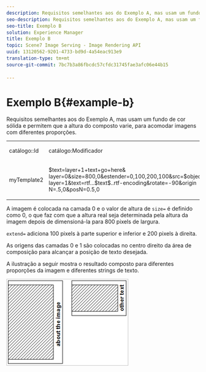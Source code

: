 ```yaml
---
description: Requisitos semelhantes aos do Exemplo A, mas usam um fundo de cor sólida e permitem que a altura do composto varie, para acomodar imagens com diferentes proporções.
seo-description: Requisitos semelhantes aos do Exemplo A, mas usam um fundo de cor sólida e permitem que a altura do composto varie, para acomodar imagens com diferentes proporções.
seo-title: Exemplo B
solution: Experience Manager
title: Exemplo B
topic: Scene7 Image Serving - Image Rendering API
uuid: 13120562-9201-4733-bd9d-4a54eac913e9
translation-type: tm+mt
source-git-commit: 7bc7b3a86fbcdc57cfdc31745fae3afc06e44b15

---
```



# Exemplo B{#example-b}

Requisitos semelhantes aos do Exemplo A, mas usam um fundo de cor sólida e permitem que a altura do composto varie, para acomodar imagens com diferentes proporções.

<table id="simpletable_37BA3B2A75A9468C9ADEBBC034BADAE7"> 
 <tr class="strow"> 
  <td class="stentry"> <p><span class="codeph"> catálogo::Id</span> </p> </td> 
  <td class="stentry"> <p><span class="codeph"> catálogo:Modificador</span> </p></td> 
 </tr> 
 <tr class="strow"> 
  <td class="stentry"> <p><span class="codeph"> myTemplate2</span> </p></td> 
  <td class="stentry"> <p><span class="codeph"> $text=layer+1+text+go+here&amp; layer=0&amp;size=800,0&amp;estender=0,100,200,100&amp;src=$object$&amp;originN=.5,0&amp; layer=1&amp;text=rtf...$text$..rtf-encoding&amp;rotate=-90&amp;origin N=.5,0&amp;posN=0.5,0</span> </p></td> 
 </tr> 
</table>

A imagem é colocada na camada 0 e o valor de altura de `size=` é definido como 0, o que faz com que a altura real seja determinada pela altura da imagem depois de dimensioná-la para 800 pixels de largura.

`extend=` adiciona 100 pixels à parte superior e inferior e 200 pixels à direita.

As origens das camadas 0 e 1 são colocadas no centro direito da área de composição para alcançar a posição de texto desejada.

A ilustração a seguir mostra o resultado composto para diferentes proporções da imagem e diferentes strings de texto.

![](assets/exampleb.png)

